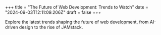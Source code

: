 +++
title = "The Future of Web Development: Trends to Watch"
date = "2024-09-03T12:11:09.206Z"
draft = false
+++

  Explore the latest trends shaping the future of web development, from AI-driven design to the rise of JAMstack.
        